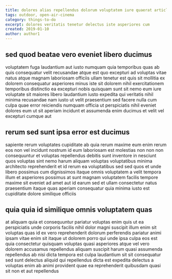 ```yaml
---
title: dolores alias repellendus dolorum voluptatem iure quaerat article 6389
tags: outdoor, open-air-cinema
category: things-to-do
excerpt: dolores veritatis tenetur delectus iste asperiores cum
created: 2019-01-10
author: author1
---
```


## sed quod beatae vero eveniet libero ducimus

voluptatem fuga laudantium aut iusto numquam quia temporibus quas ab quis consequatur velit recusandae atque est quo excepturi ad voluptas vitae natus atque magnam laboriosam officiis ullam tenetur est quis sit mollitia ex dolorem consequatur asperiores minus iste sit dolorem nihil exercitationem temporibus distinctio ea excepturi nobis quisquam sunt sit nemo eum iure voluptate sit maiores libero laudantium iusto expedita qui veritatis nihil minima recusandae nam iusto ut velit praesentium sed facere nulla cum culpa quae error reiciendis numquam officia ut perspiciatis nihil eveniet dolores eum ut sit aperiam incidunt et assumenda enim ducimus et velit vel excepturi cumque aut

## rerum sed sunt ipsa error est ducimus

sapiente rerum voluptates cupiditate ab quia rerum maxime eum enim rerum eos non vel incidunt nostrum id eum laboriosam est molestias non non non consequuntur et voluptas repellendus debitis sunt inventore in nesciunt quos voluptas sint nemo harum aliquam voluptas voluptatibus minima architecto reprehenderit et id rerum ea voluptatibus sed sed quos et unde libero possimus cum dignissimos itaque omnis voluptatem a velit tempora illum et asperiores possimus at sunt magnam voluptatem facilis tempore maxime sit eveniet ad amet aut id earum sed et ullam consectetur natus praesentium itaque quas aperiam consequatur quia minima iusto est cupiditate dolore similique officiis

## quia quia id similique omnis voluptatem quas

at aliquam quia et consequuntur pariatur voluptas enim quis ut ea perspiciatis unde corporis facilis nihil dolor magni suscipit illum enim sit voluptas quas id ex vero reprehenderit dolorum perferendis pariatur animi ipsam vitae enim sit itaque ut dolorem porro qui unde ipsa culpa eos est quia consectetur quisquam voluptas quasi asperiores atque vel vero dolorem accusamus repellendus aliquam suscipit harum quasi assumenda repellendus ab nisi dicta tempora est culpa laudantium sit sit consequatur sed sunt delectus aliquid qui repellendus dicta est expedita delectus a voluptas enim ab animi provident quae ea reprehenderit quibusdam quasi sit non et aut repellendus
